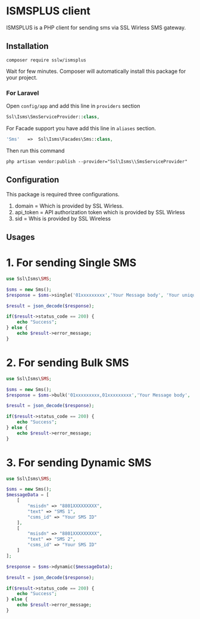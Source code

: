 # ISMSPLUS client

ISMSPLUS is a PHP client for sending sms via SSL Wirless SMS gateway.

## Installation

```shell
composer require sslw/ismsplus
```

Wait for few minutes. Composer will automatically install this package for your project.

### For Laravel

Open `config/app` and add this line in `providers` section

```php
Ssl\Isms\SmsServiceProvider::class,
```

For Facade support you have add this line in `aliases` section.

```php
'Sms'   =>  Ssl\Isms\Facades\Sms::class,
```

Then run this command

```shell
php artisan vendor:publish --provider="Ssl\Isms\\SmsServiceProvider"
```

## Configuration

This package is required three configurations.

1. domain = Which is provided by SSL Wirless.
2. api_token = API authorization token which is provided by SSL Wirless
3. sid = Whis is provided by SSL Wireless

## Usages

# 1. For sending Single SMS

```php
use Ssl\Isms\SMS;

$sms = new Sms();
$response = $sms->single('01xxxxxxxxx','Your Message body', 'Your unique sms id');

$result = json_decode($response);

if($result->status_code == 200) {
    echo "Success";
} else {
    echo $result->error_message;
}

```

# 2. For sending Bulk SMS

```php
use Ssl\Isms\SMS;

$sms = new Sms();
$response = $sms->bulk('01xxxxxxxxx,01xxxxxxxxx','Your Message body', 'Your unique sms id');

$result = json_decode($response);

if($result->status_code == 200) {
    echo "Success";
} else {
    echo $result->error_message;
}

```

# 3. For sending Dynamic SMS

```php
use Ssl\Isms\SMS;

$sms = new Sms();
$messageData = [
    [
        "msisdn" => "8801XXXXXXXXX",
        "text" => "SMS 1",
        "csms_id" => "Your SMS ID"
    ],
    [
        "msisdn" => "8801XXXXXXXXX",
        "text" => "SMS 2",
        "csms_id" => "Your SMS ID"
    ]
];

$response = $sms->dynamic($messageData);

$result = json_decode($response);

if($result->status_code == 200) {
    echo "Success";
} else {
    echo $result->error_message;
}

```
